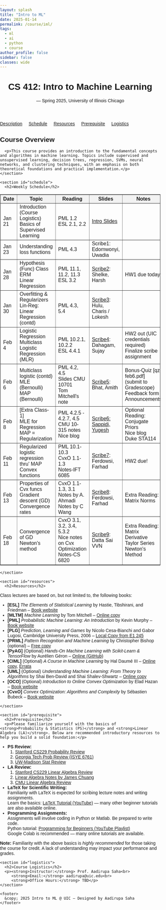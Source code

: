 ```yaml
---
layout: splash
title: "Intro to ML"
date: 2025-01-14
permalink: /course/iml/
tags:
  - ml
  - ai
  - python
  - course
author_profile: false  
sidebar: false         
classes: wide          
---
```


<html lang="en">
<head>
  <meta charset="UTF-8">
  <meta name="viewport" content="width=device-width, initial-scale=1.0">
  <title>Intro to Machine Learning - Summer 2025</title>
  <style>
  body {
    font-family: Arial, sans-serif;
    margin: 0;
    padding: 0;
  }

  .banner {
    background-color: #0b5394;
    color: white;
    padding: 20px 40px; /* Reduced padding = thinner height */
    text-align: left;
  }

  .banner h1 {
    margin: 0;
    font-size: 2em;
  }

  .banner p {
    margin: 5px 0 0;
    font-size: 1.2em;
  }

  .content {
    padding: 30px 40px;
    width: 100%;       /* Ensure full width */
    box-sizing: border-box; /* Include padding in width */
  }

  .section {
    margin-bottom: 30px;
  }

  .section h2 {
    color: #0b5394;
    border-bottom: 2px solid #0b5394;
    padding-bottom: 5px;
  }

  a {
    color: #0b5394;
    text-decoration: none;
  }

  a:hover {
    text-decoration: underline;
  }
</style>
</head>
<body>
  <header>
    <h1>CS 412: Intro to Machine Learning</h1>
    <p> — Spring 2025, University of Illinois Chicago</p>
  </header>

  <nav style="display: flex; gap: 20px;">
    <a href="#description">Description</a>
    <a href="#schedule">Schedule</a>
    <a href="#resources">Resources</a>
    <a href="#prerequisite">Prerequisite</a>
    <a href="#logistics">Logistics</a>
  </nav>

  <div class="container">
    <section id="description">
      <h2>Course Overview</h2>
      
      <p>This course provides an introduction to the fundamental concepts and algorithms in machine learning. Topics include supervised and unsupervised learning, decision trees, regression, SVMs, neural networks, and clustering techniques, with an emphasis on both theoretical foundations and practical implementation.</p>
    </section>

    <section id="schedule">
      <h2>Weekly Schedule</h2>
      
<table border="1" cellpadding="6" cellspacing="0" style="border-collapse: collapse; width: 100%;">
  <thead>
    <tr style="background-color: #f2f2f2;">
      <th>Date</th>
      <th>Topic</th>
      <th>Reading</th>
      <th>Slides</th>
      <th>Notes</th>
    </tr>
  </thead>
  <tbody>
    <tr>
      <td>Jan 21</td>
      <td>Introduction (Course Logistics)<br>Basics of Supervised Learning</td>
      <td>PML 1.2<br>ESL 2.1, 2.2</td>
      <td><a href="https://aadirupa.github.io/course/iml_repo/Intro.pdf" target="_blank">Intro Slides</a></td>
      <td></td>
    </tr>
    <tr>
      <td>Jan 23</td>
      <td>Understanding loss functions</td>
      <td>PML 4.3</td>
      <td>Scribe1: Edomwonyi, Uwadia</td>
      <td></td>
    </tr>
    <tr>
      <td>Jan 28</td>
      <td>Hypothesis (Func) Class<br>ERM<br>Linear Regression</td>
      <td>PML 11.1, 11.2, 11.3<br>ESL 3.2</td>
      <td><a href="https://aadirupa.github.io/course/iml_repo/scribe1.pdf" target="_blank">Scribe2</a>: Shelke, Harsh</td>
      <td>HW1 due today!</td>
    </tr>
    <tr>
      <td>Jan 30</td>
      <td>Overfitting & Regularizers<br>Lin-Reg: Linear Regression (contd)</td>
      <td>PML 4.3, 5.4</td>
      <td><a href="https://aadirupa.github.io/course/iml_repo/scribe3.pdf" target="_blank">Scribe3</a>: Hulu, Charis / Lokesh</td>
      <td></td>
    </tr>
    <tr>
      <td>Feb 4</td>
      <td>Logistic Regression<br>Multiclass Logistic Regression (MLR)</td>
      <td>PML 10.2.1, 10.2.2<br>ESL 4.4.1</td>
      <td><a href="https://aadirupa.github.io/course/iml_repo/scribe4.pdf" target="_blank">Scribe4</a>: Dahagam, Sujay</td>
      <td>HW2 out (UIC credentials required)<br>Finalize scribe assignment</td>
    </tr>
    <tr>
    <td>Feb 6</td>
    <td>Multiclass logistic (contd)<br>MLE (Bernoulli)<br>MAP (Bernoulli)</td>
    <td>PML 4.2, 4.5<br>Slides CMU 10701<br>Tom Mitchell's note</td>
    <td>
      <a href="https://aadirupa.github.io/course/iml_repo/scribe5.pdf" target="_blank">Scribe5</a>: Bhat, Amith
    </td>
    <td>Bonus-Quiz [qz-feb6.pdf] (submit to Gradescope)<br>Feedback form<br>Announcements</td>
  </tr>
    <tr>
    <td>Feb 8</td>
    <td>[Extra Class-1]<br>MLE for Regression<br>MAP = Regularization</td>
    <td>PML 4.2.5 - 4.2.7, 4.5<br>CMU 10-315 notes<br>Nice blog</td>
    <td>
      <a href="https://aadirupa.github.io/course/iml_repo/scribe6.pdf" target="_blank">Scribe6: Sappidi, Yugesh
    </td>
    <td>Optional Reading: Conjugate Priors<br>Nice blog<br>Duke STA114</td>
  </tr>
    <tr>
      <td>Feb 11</td>
      <td>Regularized logistic regression thru' MAP<br>Convex functions</td>
      <td>PML 10.1-10.3<br>CvxO 1.1-1.3<br>Notes-IFT 6085</td>
      <td><a href="https://aadirupa.github.io/course/iml_repo/scribe7.pdf" target="_blank">Scribe7</a>: Ferdowsi, Farhad</td>
      <td>HW2 due!</td>
    </tr>
    <tr>
      <td>Feb 13</td>
      <td>Properties of Cvx funcs<br>Gradient descent (GD)<br>Convergence rates</td>
      <td>CvxO 1.1-1.3, 3.1<br>Notes by A. Ahmadi<br>Notes by C Wang</td>
      <td><a href="https://aadirupa.github.io/course/iml_repo/scribe8.pdf" target="_blank">Scribe8</a>: Ferdowsi, Farhad</td>
      <td>Extra Reading: Matrix Norms</td>
    </tr>
    <tr>
      <td>Feb 18</td>
      <td>Convergence of GD<br>Newton's method</td>
      <td>CvxO 3.1, 3.2, 3.4, 5.3.2<br>Nice notes on Cvx Optimization<br>Notes-CS 6820</td>
      <td><a href="https://aadirupa.github.io/course/iml_repo/scribe9.pdf" target="_blank">Scribe9</a>: Datta Sai VVN</td>
      <td>Extra Reading: Matrix Derivative<br>Taylor Series<br>Newton's Method</td>
    </tr>
  </tbody>
</table>
      
    </section>

    <section id="resources">
      <h2>Resources</h2>
<p>Class lectures are based on, but not limited to, the following books:</p>

<ul>
  <li>
    <strong>[ESL]</strong> <em>The Elements of Statistical Learning</em> by Hastie, Tibshirani, and Friedman –
    <a href="https://web.stanford.edu/~hastie/ElemStatLearn/">Book website</a>
  </li>
  <li>
    <strong>[MLTM]</strong> <em>Machine Learning</em> by Tom Mitchell –
    <a href="https://www.cs.cmu.edu/~tom/mlbook.html">Online copy</a>
  </li>
  <li>
    <strong>[PML]</strong> <em>Probabilistic Machine Learning: An Introduction</em> by Kevin Murphy –
    <a href="https://probml.github.io/pml-book/">Book website</a>
  </li>
  <li>
    <strong>[PLG]</strong> <em>Prediction, Learning and Games</em> by Nicolo Cesa-Bianchi and Gabor Lugosi, Cambridge University Press, 2006 –
    <a href="https://ece.iisc.ac.in/~aditya/Prediction_Learning_and_Games.pdf">Local Copy from E1 245</a>
  </li>
  <li>
    <strong>[PRML]</strong> <em>Pattern Recognition and Machine Learning</em> by Christopher Bishop (optional) –
    <a href="https://www.microsoft.com/en-us/research/publication/pattern-recognition-machine-learning/">Free copy</a>
  </li>
  <li>
    <strong>[PyAG]</strong> (Optional) <em>Hands-On Machine Learning with Scikit-Learn & TensorFlow</em> by Aurélien Géron –
    <a href="https://github.com/ageron/handson-ml2">Online (GitHub)</a>
  </li>
  <li>
    <strong>[CIML]</strong> (Optional) <em>A Course in Machine Learning</em> by Hal Daumé III –
    <a href="http://ciml.info/">Online copy</a>,
    <a href="http://ciml.info/errata.html">Errata</a>
  </li>
  <li>
    <strong>[UML]</strong> (Optional) <em>Understanding Machine Learning: From Theory to Algorithms</em> by Shai Ben-David and Shai Shalev-Shwartz –
    <a href="https://www.cs.huji.ac.il/~shais/UnderstandingMachineLearning/">Online copy</a>
  </li>
  <li>
    <strong>[OCO]</strong> (Optional) <em>Introduction to Online Convex Optimization</em> by Elad Hazan –
    <a href="https://ocobook.cs.princeton.edu/">Book website</a>
  </li>
  <li>
    <strong>[CvxO]</strong> <em>Convex Optimization: Algorithms and Complexity</em> by Sébastien Bubeck –
    <a href="https://sbubeck.com/Bubeck15-survey.pdf">Book website</a>
  </li>
</ul>

    </section>

    <section id="prerequisite">
      <h2>Prerequisite</h2>
      <p>Please familiarize yourself with the basics of <strong>Probability & Statistics (PS)</strong> and <strong>Linear Algebra (LA)</strong>. Below are recommended introductory resources to help you build a solid foundation:</p>

<ul>
  <li>
    <strong>PS Review:</strong>
    <ol>
      <li><a href="https://cs229.stanford.edu/section/cs229-prob.pdf">Stanford CS229 Probability Review</a></li>
      <li><a href="https://www2.isye.gatech.edu/~sman/courses/6761/6761-1-ProbReview.pdf">Georgia Tech Prob Review (ISYE 6761)</a></li>
      <li><a href="https://users.ssc.wisc.edu/~ctaber/410/statrev.pdf">UW-Madison Stat Review</a></li>
    </ol>
  </li>
  
  <li>
    <strong>LA Review:</strong>
    <ol>
      <li><a href="https://cs229.stanford.edu/section/cs229-linalg.pdf">Stanford CS229 Linear Algebra Review</a></li>
      <li><a href="https://james-chuang.github.io/notes/linalg_review.pdf">Linear Algebra Notes by James Chuang</a></li>
      <li><a href="https://www.cs.cmu.edu/~jingx/docs/linearalgebra.pdf">CMU Linear Algebra Review</a></li>
    </ol>
  </li>

  <li>
    <strong>LaTeX for Scientific Writing:</strong>
    <br>
    Familiarity with LaTeX is expected for scribing lecture notes and writing assignments.
    <br>
    Learn the basics: <a href="https://www.youtube.com/watch?v=lgiCpA4zzGU">LaTeX Tutorial (YouTube)</a> — many other beginner tutorials are also available online.
  </li>

  <li>
    <strong>Programming Assignments:</strong>
    <br>
    Assignments will involve coding in Python or Matlab. Be prepared to write code.
    <br>
    Python tutorial: <a href="https://www.youtube.com/playlist?list=PLzMcBGfZo4-mP7qA9cagf68V06sko5otr">Programming for Beginners (YouTube Playlist)</a>
    <br>
    Google Colab is recommended — many online tutorials are available.
  </li>
</ul>

<p><strong>Note:</strong> Familiarity with the above basics is <em>highly recommended</em> for those taking the course for credit. A lack of understanding may impact your performance and grades.</p>
    </section>

    <section id="logistics">
      <h2>Course Logistics</h2>
      <p><strong>Instructor:</strong> Prof. Aadirupa Saha<br>
         <strong>Email:</strong> aadirupa@uic.edu<br>
         <strong>Office Hours:</strong> TBD</p>
    </section>

    <footer>
      &copy; 2025 Intro to ML @ UIC — Designed by Aadirupa Saha
    </footer>
  </div>
</body>
</html>
